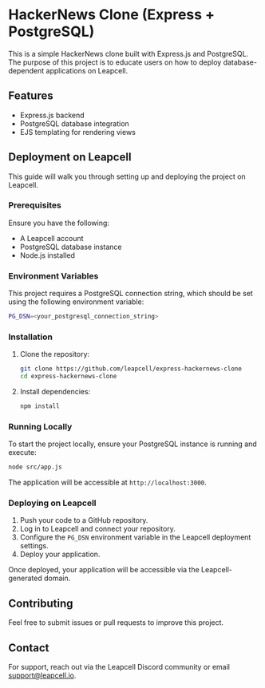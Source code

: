 # HackerNews Clone (Express + PostgreSQL)

This is a simple HackerNews clone built with Express.js and PostgreSQL. The purpose of this project is to educate users on how to deploy database-dependent applications on Leapcell.

## Features

- Express.js backend
- PostgreSQL database integration
- EJS templating for rendering views

## Deployment on Leapcell

This guide will walk you through setting up and deploying the project on Leapcell.

### Prerequisites

Ensure you have the following:

- A Leapcell account
- PostgreSQL database instance
- Node.js installed

### Environment Variables

This project requires a PostgreSQL connection string, which should be set using the following environment variable:

```bash
PG_DSN=<your_postgresql_connection_string>
```

### Installation

1. Clone the repository:
   ```bash
   git clone https://github.com/leapcell/express-hackernews-clone
   cd express-hackernews-clone
   ```
2. Install dependencies:
   ```bash
   npm install
   ```

### Running Locally

To start the project locally, ensure your PostgreSQL instance is running and execute:

```bash
node src/app.js
```

The application will be accessible at `http://localhost:3000`.

### Deploying on Leapcell

1. Push your code to a GitHub repository.
2. Log in to Leapcell and connect your repository.
3. Configure the `PG_DSN` environment variable in the Leapcell deployment settings.
4. Deploy your application.

Once deployed, your application will be accessible via the Leapcell-generated domain.

## Contributing

Feel free to submit issues or pull requests to improve this project.

## Contact

For support, reach out via the Leapcell Discord community or email support@leapcell.io.
